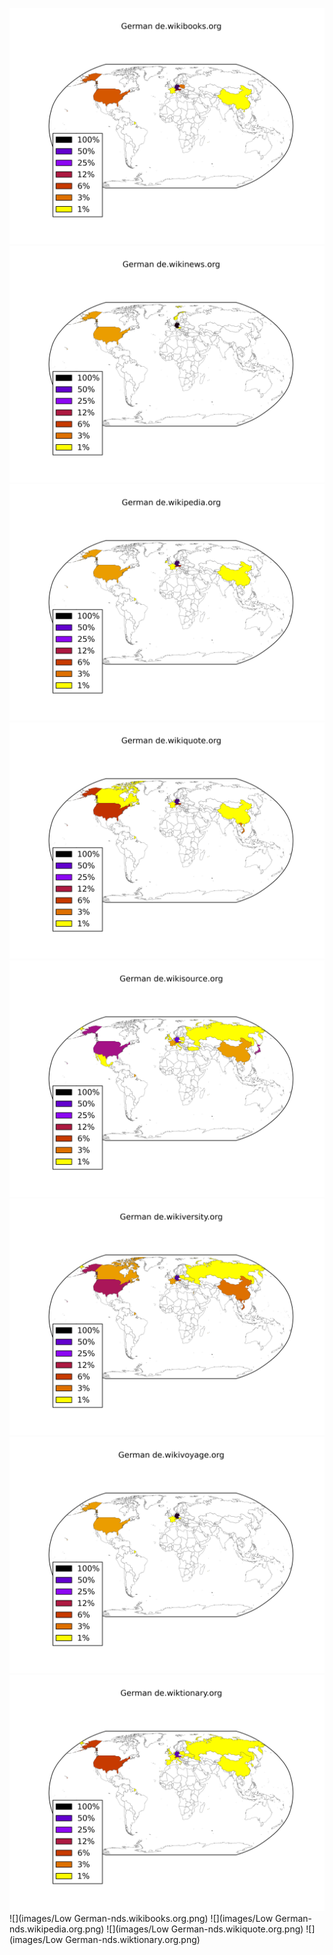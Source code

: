 ![](images/German-de.wikibooks.org.png)
![](images/German-de.wikinews.org.png)
![](images/German-de.wikipedia.org.png)
![](images/German-de.wikiquote.org.png)
![](images/German-de.wikisource.org.png)
![](images/German-de.wikiversity.org.png)
![](images/German-de.wikivoyage.org.png)
![](images/German-de.wiktionary.org.png)
![](images/Low German-nds.wikibooks.org.png)
![](images/Low German-nds.wikipedia.org.png)
![](images/Low German-nds.wikiquote.org.png)
![](images/Low German-nds.wiktionary.org.png)

